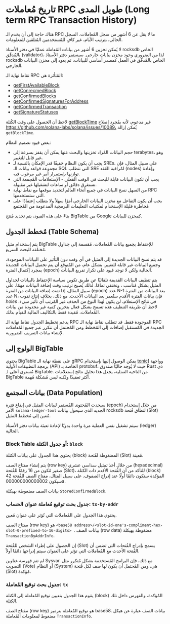 # تاريخ مُعاملات RPC طويل المدى (Long term RPC Transaction History)
هناك حاجة إلى أن يخدم الـ RPC ما لا يقل عن 6 أشهر من سجل المُعاملات.  السجل الحالي، بترتيب الأيام، غير كافٍ للمُستخدمين المُتلقين للمعلومات.

لا يُمكن تخزين 6 أشهر من بيانات المُعاملة عمليًا في دفتر الأستاذ rocksdb الخاص بالمُدقّق (validator)، لذا من الضروري وجود مخزن بيانات خارجي.   سيستمر دفتر الأستاذ rocksdb الخاص بالمُدقّق في العمل كمصدر أساسي للبيانات، ثم يعود إلى مخزن البيانات الخارجي.

نقاط نهاية الـ RPC المُتأثرة هي:
* [getFirstAvailableBlock](developing/clients/jsonrpc-api.md#getfirstavailableblock)
* [getConrecmedBlock](developing/clients/jsonrpc-api.md#getconfirmedblock)
* [getConfirmedBlocks](developing/clients/jsonrpc-api.md#getconfirmedblocks)
* [getConfirmedSignaturesForAddress](developing/clients/jsonrpc-api.md#getconfirmedsignaturesforaddress)
* [getConfirmedTransaction](developing/clients/jsonrpc-api.md#getconfirmedtransaction)
* [getSignatureStatuses](developing/clients/jsonrpc-api.md#getsignaturestatuses)

لاحظ أن الحصول على وقت الكُتلة [getBlockTime](developing/clients/jsonrpc-api.md#getblocktime) غير مدعوم، لأنه بمُجرد إصلاح https://github.com/solana-labs/solana/issues/10089، يُمكن إزالة `getBlockTime`.

بعض قيود تصميم النظام:
* حجم البيانات المُراد تخزينها والبحث عنها يمكن أن يقفز بسرعة إلى terabytes، وهو غير قابل للتغيير.
* يجب أن يكون النظام خفيفًا قدر الإمكان بالنسبة لـ SREs.  على سبيل المثال، فإن مجموعة قواعد بيانات الـ SQL التي تتطلب SRE لمُراقبة العُقد (nodes) وإعادة توازنها بإستمرار أمر غير مرغوب فيه.
* يجب أن تكون البيانات قابلة للبحث في الوقت الفعلي - الإستعلامات المُجمعة التي تستغرق دقائق أو ساعات لتشغيلها غير مقبولة.
* من السهل نسخ البيانات في جميع أنحاء العالم لتحديد موقعها مع نقاط نهاية RPC التي ستستخدمها.
* يجب أن يكون التفاعل مع مخزن البيانات الخارجي أمرًا سهلاً ولا يتطلب إعتمادًا على مُخاطرة قليلة الإستخدام لمكتبات التعليمات البرمجية المدعومة من المُجتمع

بناءً على هذه القيود، يتم تحديد مُنتج BigTable من Google كمخزن للبيانات.

## مُخطط الجدول (Table Schema)
يتم إستخدام مثيل BigTable للإحتفاظ بجميع بيانات المُعاملات، مُقسمة إلى جداول مُختلفة للبحث السريع.

قد يتم نسخ البيانات الجديدة إلى المثيل في أي وقت دون التأثير على البيانات الموجودة، وجميع البيانات غير قابلة للتغيير.  بشكل عام، من المُتوقع أن يتم تحميل البيانات الجديدة بمجرد إكتمال الفترة (epoch) الحالية ولكن لا توجد قيود على تكرار تفريغ البيانات.

يتم تنظيف البيانات القديمة تلقائيًا عن طريق تكوين سياسة الإحتفاظ بالبيانات لجداول المثيل بشكل مُناسب ، وتختفي تمامًا.  لذلك يُصبح ترتيب وقت إضافة البيانات مهمًا.  على سبيل المثال، إذا تمت إضافة البيانات من الفترة (epoch) عدد N-1 بعد البيانات من الفترة عدد N، فإن بيانات الفترة الأقدم ستُعمر بعد البيانات الأحدث.  مع ذلك، بخلاف إنتاج ثقوب _holes_ في نتائج الإستعلام، لن يكون لهذا النوع من الحذف غير المُرتب أي تأثير سيء.  لاحظ أن طريقة التنظيف هذه تسمح بشكل فعال بتخزين كمية غير محدودة من بيانات المُعاملات، مُقيدة فقط بالتكاليف المالية للقيام بذلك.

يدعم تخطيط الجدول نقاط نهاية الـ RPC الموجودة فقط.  قد تتطلب نقاط نهاية الـ RPC الجديدة في المُستقبل إضافات إلى المُخطط ومن المُحتمل أن تتكرر عبر جميع المُعاملات لإنشاء بيانات التعريف الضرورية.

## الولوج إلى BigTable
يحتوي BigTable على نقطة نهاية الـ gRPC يمكن الوصول إليها بإستخدام [tonic](https://crates.io/crates/crate)] وواجهة برمجة التطبيقات الأولية (API) الخاصة بـ protobuf، حيث لا يُوجد حاليًا صندوق Rust ذي مُستوى أعلى لـ BigTable.  من الناحية العملية، يجعل هذا تحليل نتائج إستعلامات BigTable أكثر تعقيدًا ولكنه ليس مُشكلة مُهمة.

## بيانات المجتمع (Data Population)
سيحدث المُحتوى المُستمر لبيانات المثيل في إيقاع فترة (epoch) من خلال إستخدام الأمر `solana-ledger-tool` الجديد الذي سيحول بيانات rocksdb لنطاق فُتحة (Slot) مُعين إلى مُخطط المثيل.

سيتم تشغيل نفس العملية مرة واحدة يدويًا لإعادة تعبئة بيانات دفتر الأستاذ (ledger) الحالية.

### Block Table أو جدول الكتلة: ` block `

يحتوي هذا الجدول على بيانات الكتلة (block) المضغوطة لفُتحة (Slot) مُعينة.

يتم إنشاء مفتاح الصف (row key) من خلال أخذ تمثيل سداسي عشري (hexadecimal) صغير مُكون من 16 رقمًا للفُتحة (Slot)، للتأكد من أن الفُتحة الأقدم ذات الكتلة (block) المؤكدة ستكون دائمًا أولًا عند إدراج الصفوف.  على سبيل المثال، مفتاح الصف للفُتحة 42 سيكون 000000000000002a.

بيانات الصف مضغوطة بهيكلة `StoredConfirmedBlock`.


### جدول بحث توقيع مُعاملة عنوان الحساب: `tx-by-addr`

يحتوي هذا الجدول على المُعاملات التي تُؤثر على عنوان مُعين.

مفتاح الصف (row key) هو `<base58
address>/<slot-id-one's-compliment-hex-slot-0-prefixed-to-16-digits> `.  بيانات الصف (row data) مضغوطة بهيكلة `TransactionByAddrInfo`.

إن الحصول على إطراء الشخص للفُتحة (Slot) يسمح بإدراج الفُتحات التي تضمن أن الفُتحة الأحدث مع المُعاملات التي تؤثر على العنوان سيتم إدراجها دائمًا أولاً.

لم تتم فهرسة عناوين Sysvar.  مع ذلك، فإن البرامج المُستخدمة بشكل مُتكرر مثل التصويت (Vote) أو النظام (System) هي، ومن المُحتمل أن يكون لها صف لكل فُتحة (Slot) مُؤكدة.

### جدول بحث توقيع المُعاملة: `tx`

يقوم هذا الجدول بتعيين توقيع المُعاملة إلى الكتلة (block) المُؤكدة، والفهرس داخل تلك الكتلة.

مفتاح الصف (row key) هو توقيع المُعاملة بترميز base58. بيانات الصف عبارة عن هيكل مضغوط لمعلومات المُعاملة `TransactionInfo`.
